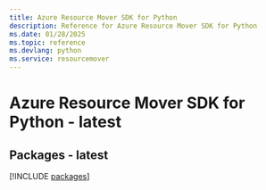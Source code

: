 ```yaml
---
title: Azure Resource Mover SDK for Python
description: Reference for Azure Resource Mover SDK for Python
ms.date: 01/28/2025
ms.topic: reference
ms.devlang: python
ms.service: resourcemover
---
```

# Azure Resource Mover SDK for Python - latest
## Packages - latest
[!INCLUDE [packages](resource-mover-index.md)]